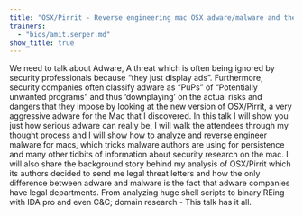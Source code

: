 ```yaml
---
title: "OSX/Pirrit - Reverse engineering mac OSX adware/malware and the legal department of the company who makes it."
trainers:
  - "bios/amit.serper.md"
show_title: true
---
```

We need to talk about Adware, A threat which is often being ignored by security professionals because “they just display ads”. Furthermore, security companies often classify adware as “PuPs” of “Potentially unwanted programs” and thus ‘downplaying’ on the actual risks and dangers that they impose by looking at the new version of OSX/Pirrit, a very aggressive adware for the Mac that I discovered. In this talk I will show you just how serious adware can really be, I will walk the attendees through my thought process and I will show how to analyze and reverse engineer malware for macs, which tricks malware authors are using for persistence and many other tidbits of information about security research on the mac. I will also share the background story behind my analysis of OSX/Pirrit which its authors decided to send me legal threat letters and how the only difference between adware and malware is the fact that adware companies have legal departments. From analyzing huge shell scripts to binary REing with IDA pro and even C&C; domain research - This talk has it all.